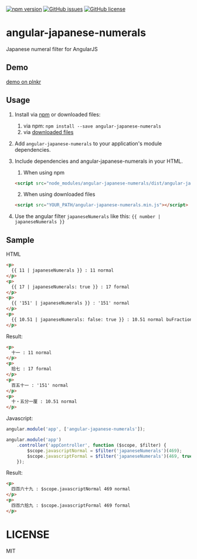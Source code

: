 [![npm version](https://badge.fury.io/js/angular-japanese-numerals.svg)](https://badge.fury.io/js/angular-japanese-numerals)
[![GitHub issues](https://img.shields.io/github/issues/basklein/angular-japanese-numerals.svg?style=flat-square)](https://github.com/basklein/angular-japanese-numerals/issues)
[![GitHub license](https://img.shields.io/github/license/basklein/angular-japanese-numerals.svg?style=flat-square)](https://github.com/basklein/angular-japanese-numerals/blob/master/LICENSE)

# angular-japanese-numerals
Japanese numeral filter for AngularJS

## Demo
[demo on plnkr](https://plnkr.co/edit/GZj6hyUirAyvUDEUNrdG?p=preview)

## Usage

1. Install via [npm](https://www.npmjs.com/) or downloaded files:
    1. via npm: `npm install --save angular-japanese-numerals`
    2. via [downloaded files](https://github.com/basklein/angular-japanese-numerals/master)
2. Add `angular-japanese-numerals` to your application's module dependencies.
3. Include dependencies and angular-japanese-numerals in your HTML.
    1. When using npm
    ```html
    <script src="node_modules/angular-japanese-numerals/dist/angular-japanese-numerals.min.js"></script>
    ```

    2. When using downloaded files
    ```html
    <script src="YOUR_PATH/angular-japanese-numerals.min.js"></script>
    ```
4. Use the angular filter `japaneseNumerals` like this: `{{ number | japaneseNumerals }}`

## Sample

HTML
```html
<p>
  {{ 11 | japaneseNumerals }} : 11 normal
</p>
<p>
  {{ 17 | japaneseNumerals: true }} : 17 formal
</p>
<p>
  {{ '151' | japaneseNumerals }} : '151' normal
</p>
<p>
  {{ 10.51 | japaneseNumerals: false: true }} : 10.51 normal buFraction
</p>
```

Result:
```html
<p>
  十一 : 11 normal
</p>
<p>
  拾七 : 17 formal
</p>
<p>
  百五十一 : '151' normal
</p>
<p>
  十・五分一厘 : 10.51 normal
</p>
```

Javascript:
```javascript
angular.module('app', ['angular-japanese-numerals']);

angular.module('app')
    .controller('appController', function ($scope, $filter) {
        $scope.javascriptNormal = $filter('japaneseNumerals')(469);
        $scope.javascriptFormal = $filter('japaneseNumerals')(469, true);
    });
```

Result:
```html
<p>
  四百六十九 : $scope.javascriptNormal 469 normal
</p>
<p>
  四百六拾九 : $scope.javascriptFormal 469 formal
</p>
```

# LICENSE
MIT
